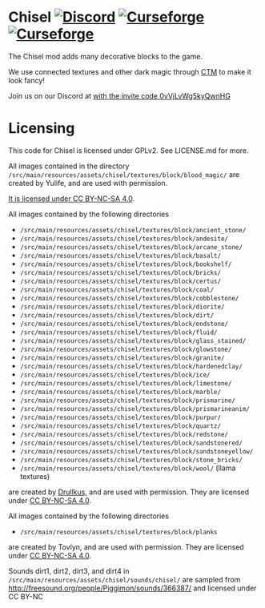 Chisel [![Discord](https://img.shields.io/discord/166066006186262529.svg?colorB=7289DA&logo=data:image/png;base64,iVBORw0KGgoAAAANSUhEUgAAAHYAAABWAgMAAABnZYq0AAAACVBMVEUAAB38%2FPz%2F%2F%2F%2Bm8P%2F9AAAAAXRSTlMAQObYZgAAAAFiS0dEAIgFHUgAAAAJcEhZcwAACxMAAAsTAQCanBgAAAAHdElNRQfhBxwQJhxy2iqrAAABoElEQVRIx7WWzdGEIAyGgcMeKMESrMJ6rILZCiiBg4eYKr%2Fd1ZAfgXFm98sJfAyGNwno3G9sLucgYGpQ4OGVRxQTREMDZjF7ILSWjoiHo1n%2BE03Aw8p7CNY5IhkYd%2F%2F6MtO3f8BNhR1QWnarCH4tr6myl0cWgUVNcfMcXACP1hKrGMt8wcAyxide7Ymcgqale7hN6846uJCkQxw6GG7h2MH4Czz3cLqD1zHu0VOXMfZjHLoYvsdd0Q7ZvsOkafJ1P4QXxrWFd14wMc60h8JKCbyQvImzlFjyGoZTKzohwWR2UzSONHhYXBQOaKKsySsahwGGDnb%2FiYPJw22sCqzirSULYy1qtHhXGbtgrM0oagBV4XiTJok3GoLoDNH8ooTmBm7ZMsbpFzi2bgPGoXWXME6XT%2BRJ4GLddxJ4PpQy7tmfoU2HPN6cKg%2BledKHBKlF8oNSt5w5g5o8eXhu1IOlpl5kGerDxIVT%2BztzKepulD8utXqpChamkzzuo7xYGk%2FkpSYuviLXun5bzdRf0Krejzqyz7Z3p0I1v2d6HmA07dofmS48njAiuMgAAAAASUVORK5CYII%3D)](http://discord.gg/0vVjLvWg5kyQwnHG) [![Curseforge](http://cf.way2muchnoise.eu/full_chisel_downloads.svg)](https://minecraft.curseforge.com/projects/chisel) [![Curseforge](http://cf.way2muchnoise.eu/versions/For%20MC_chisel_all.svg)](https://minecraft.curseforge.com/projects/chisel)
===========

The Chisel mod adds many decorative blocks to the game.

We use connected textures and other dark magic through [CTM](https://github.com/Chisel-Team/ConnectedTexturesMod) to make it look fancy!

Join us on our Discord at [with the invite code 0vVjLvWg5kyQwnHG](https://discord.gg/0vVjLvWg5kyQwnHG)

Licensing
===========

This code for Chisel is licensed under GPLv2. See LICENSE.md for more.

All images contained in the directory `/src/main/resources/assets/chisel/textures/block/blood_magic/` are created by Yulife, and are used with permission.

[It is licensed under CC BY-NC-SA 4.0](https://github.com/CyanideX/Unity/blob/master/LICENSE.md).

All images contained by the following directories

- `/src/main/resources/assets/chisel/textures/block/ancient_stone/`
- `/src/main/resources/assets/chisel/textures/block/andesite/`
- `/src/main/resources/assets/chisel/textures/block/arcane_stone/`
- `/src/main/resources/assets/chisel/textures/block/basalt/`
- `/src/main/resources/assets/chisel/textures/block/bookshelf/`
- `/src/main/resources/assets/chisel/textures/block/bricks/`
- `/src/main/resources/assets/chisel/textures/block/certus/`
- `/src/main/resources/assets/chisel/textures/block/coal/`
- `/src/main/resources/assets/chisel/textures/block/cobblestone/`
- `/src/main/resources/assets/chisel/textures/block/diorite/`
- `/src/main/resources/assets/chisel/textures/block/dirt/`
- `/src/main/resources/assets/chisel/textures/block/endstone/`
- `/src/main/resources/assets/chisel/textures/block/fluid/`
- `/src/main/resources/assets/chisel/textures/block/glass_stained/`
- `/src/main/resources/assets/chisel/textures/block/glowstone/`
- `/src/main/resources/assets/chisel/textures/block/granite/`
- `/src/main/resources/assets/chisel/textures/block/hardenedclay/`
- `/src/main/resources/assets/chisel/textures/block/ice/`
- `/src/main/resources/assets/chisel/textures/block/limestone/`
- `/src/main/resources/assets/chisel/textures/block/marble/`
- `/src/main/resources/assets/chisel/textures/block/prismarine/`
- `/src/main/resources/assets/chisel/textures/block/prismarineanim/`
- `/src/main/resources/assets/chisel/textures/block/purpur/`
- `/src/main/resources/assets/chisel/textures/block/quartz/`
- `/src/main/resources/assets/chisel/textures/block/redstone/`
- `/src/main/resources/assets/chisel/textures/block/sandstonered/`
- `/src/main/resources/assets/chisel/textures/block/sandstoneyellow/`
- `/src/main/resources/assets/chisel/textures/block/stone_bricks/`
- `/src/main/resources/assets/chisel/textures/block/wool/` (llama textures)

are created by [Drullkus](https://github.com/Drullkus), and are used with permission. They are licensed under [CC BY-NC-SA 4.0](https://creativecommons.org/licenses/by-nc-sa/4.0/).

All images contained by the following directories

- `/src/main/resources/assets/chisel/textures/block/planks`

are created by Tovlyn, and are used with permission. They are licensed under [CC BY-NC-SA 4.0](https://creativecommons.org/licenses/by-nc-sa/4.0/).

Sounds dirt1, dirt2, dirt3, and dirt4 in `/src/main/resources/assets/chisel/sounds/chisel/` are sampled from http://freesound.org/people/Piggimon/sounds/366387/ and licensed under CC BY-NC
